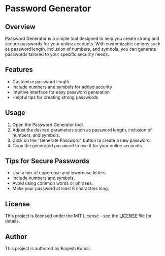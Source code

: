# Password Generator

## Overview
Password Generator is a simple tool designed to help you create strong and secure passwords for your online accounts. With customizable options such as password length, inclusion of numbers, and symbols, you can generate passwords tailored to your specific security needs.

## Features
- Customize password length
- Include numbers and symbols for added security
- Intuitive interface for easy password generation
- Helpful tips for creating strong passwords

## Usage
1. Open the Password Generator tool.
2. Adjust the desired parameters such as password length, inclusion of numbers, and symbols.
3. Click on the "Generate Password" button to create a new password.
4. Copy the generated password to use it for your online accounts.

## Tips for Secure Passwords
- Use a mix of uppercase and lowercase letters.
- Include numbers and symbols.
- Avoid using common words or phrases.
- Make your password at least 8 characters long.

## License
This project is licensed under the MIT License - see the [LICENSE](LICENSE) file for details.

## Author
This project is authored by Brajesh Kumar.